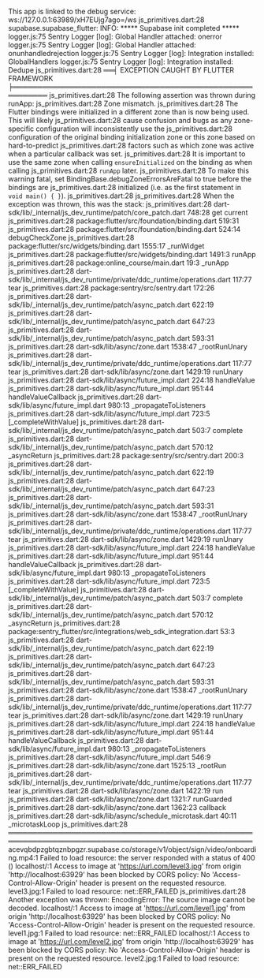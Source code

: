  This app is linked to the debug service: ws://127.0.0.1:63989/xH7EUjg7ago=/ws
js_primitives.dart:28 supabase.supabase_flutter: INFO: ***** Supabase init completed ***** 
logger.js:75 Sentry Logger [log]: Global Handler attached: onerror
logger.js:75 Sentry Logger [log]: Global Handler attached: onunhandledrejection
logger.js:75 Sentry Logger [log]: Integration installed: GlobalHandlers
logger.js:75 Sentry Logger [log]: Integration installed: Dedupe
js_primitives.dart:28 ══╡ EXCEPTION CAUGHT BY FLUTTER FRAMEWORK ╞═════════════════════════════════════════════════════════
js_primitives.dart:28 The following assertion was thrown during runApp:
js_primitives.dart:28 Zone mismatch.
js_primitives.dart:28 The Flutter bindings were initialized in a different zone than is now being used. This will likely
js_primitives.dart:28 cause confusion and bugs as any zone-specific configuration will inconsistently use the
js_primitives.dart:28 configuration of the original binding initialization zone or this zone based on hard-to-predict
js_primitives.dart:28 factors such as which zone was active when a particular callback was set.
js_primitives.dart:28 It is important to use the same zone when calling `ensureInitialized` on the binding as when calling
js_primitives.dart:28 `runApp` later.
js_primitives.dart:28 To make this warning fatal, set BindingBase.debugZoneErrorsAreFatal to true before the bindings are
js_primitives.dart:28 initialized (i.e. as the first statement in `void main() { }`).
js_primitives.dart:28 
js_primitives.dart:28 When the exception was thrown, this was the stack:
js_primitives.dart:28 dart-sdk/lib/_internal/js_dev_runtime/patch/core_patch.dart 748:28                get current
js_primitives.dart:28 package:flutter/src/foundation/binding.dart 519:31                                <fn>
js_primitives.dart:28 package:flutter/src/foundation/binding.dart 524:14                                debugCheckZone
js_primitives.dart:28 package:flutter/src/widgets/binding.dart 1555:17                                  _runWidget
js_primitives.dart:28 package:flutter/src/widgets/binding.dart 1491:3                                   runApp
js_primitives.dart:28 package:online_course/main.dart 19:3                                              _runApp
js_primitives.dart:28 dart-sdk/lib/_internal/js_dev_runtime/private/ddc_runtime/operations.dart 117:77  tear
js_primitives.dart:28 package:sentry/src/sentry.dart 172:26                                             <fn>
js_primitives.dart:28 dart-sdk/lib/_internal/js_dev_runtime/patch/async_patch.dart 622:19               <fn>
js_primitives.dart:28 dart-sdk/lib/_internal/js_dev_runtime/patch/async_patch.dart 647:23               <fn>
js_primitives.dart:28 dart-sdk/lib/_internal/js_dev_runtime/patch/async_patch.dart 593:31               <fn>
js_primitives.dart:28 dart-sdk/lib/async/zone.dart 1538:47                                              _rootRunUnary
js_primitives.dart:28 dart-sdk/lib/_internal/js_dev_runtime/private/ddc_runtime/operations.dart 117:77  tear
js_primitives.dart:28 dart-sdk/lib/async/zone.dart 1429:19                                              runUnary
js_primitives.dart:28 dart-sdk/lib/async/future_impl.dart 224:18                                        handleValue
js_primitives.dart:28 dart-sdk/lib/async/future_impl.dart 951:44                                        handleValueCallback
js_primitives.dart:28 dart-sdk/lib/async/future_impl.dart 980:13                                        _propagateToListeners
js_primitives.dart:28 dart-sdk/lib/async/future_impl.dart 723:5                                         [_completeWithValue]
js_primitives.dart:28 dart-sdk/lib/_internal/js_dev_runtime/patch/async_patch.dart 503:7                complete
js_primitives.dart:28 dart-sdk/lib/_internal/js_dev_runtime/patch/async_patch.dart 570:12               _asyncReturn
js_primitives.dart:28 package:sentry/src/sentry.dart 200:3                                              <fn>
js_primitives.dart:28 dart-sdk/lib/_internal/js_dev_runtime/patch/async_patch.dart 622:19               <fn>
js_primitives.dart:28 dart-sdk/lib/_internal/js_dev_runtime/patch/async_patch.dart 647:23               <fn>
js_primitives.dart:28 dart-sdk/lib/_internal/js_dev_runtime/patch/async_patch.dart 593:31               <fn>
js_primitives.dart:28 dart-sdk/lib/async/zone.dart 1538:47                                              _rootRunUnary
js_primitives.dart:28 dart-sdk/lib/_internal/js_dev_runtime/private/ddc_runtime/operations.dart 117:77  tear
js_primitives.dart:28 dart-sdk/lib/async/zone.dart 1429:19                                              runUnary
js_primitives.dart:28 dart-sdk/lib/async/future_impl.dart 224:18                                        handleValue
js_primitives.dart:28 dart-sdk/lib/async/future_impl.dart 951:44                                        handleValueCallback
js_primitives.dart:28 dart-sdk/lib/async/future_impl.dart 980:13                                        _propagateToListeners
js_primitives.dart:28 dart-sdk/lib/async/future_impl.dart 723:5                                         [_completeWithValue]
js_primitives.dart:28 dart-sdk/lib/_internal/js_dev_runtime/patch/async_patch.dart 503:7                complete
js_primitives.dart:28 dart-sdk/lib/_internal/js_dev_runtime/patch/async_patch.dart 570:12               _asyncReturn
js_primitives.dart:28 package:sentry_flutter/src/integrations/web_sdk_integration.dart 53:3             <fn>
js_primitives.dart:28 dart-sdk/lib/_internal/js_dev_runtime/patch/async_patch.dart 622:19               <fn>
js_primitives.dart:28 dart-sdk/lib/_internal/js_dev_runtime/patch/async_patch.dart 647:23               <fn>
js_primitives.dart:28 dart-sdk/lib/_internal/js_dev_runtime/patch/async_patch.dart 593:31               <fn>
js_primitives.dart:28 dart-sdk/lib/async/zone.dart 1538:47                                              _rootRunUnary
js_primitives.dart:28 dart-sdk/lib/_internal/js_dev_runtime/private/ddc_runtime/operations.dart 117:77  tear
js_primitives.dart:28 dart-sdk/lib/async/zone.dart 1429:19                                              runUnary
js_primitives.dart:28 dart-sdk/lib/async/future_impl.dart 224:18                                        handleValue
js_primitives.dart:28 dart-sdk/lib/async/future_impl.dart 951:44                                        handleValueCallback
js_primitives.dart:28 dart-sdk/lib/async/future_impl.dart 980:13                                        _propagateToListeners
js_primitives.dart:28 dart-sdk/lib/async/future_impl.dart 546:9                                         <fn>
js_primitives.dart:28 dart-sdk/lib/async/zone.dart 1525:13                                              _rootRun
js_primitives.dart:28 dart-sdk/lib/_internal/js_dev_runtime/private/ddc_runtime/operations.dart 117:77  tear
js_primitives.dart:28 dart-sdk/lib/async/zone.dart 1422:19                                              run
js_primitives.dart:28 dart-sdk/lib/async/zone.dart 1321:7                                               runGuarded
js_primitives.dart:28 dart-sdk/lib/async/zone.dart 1362:23                                              callback
js_primitives.dart:28 dart-sdk/lib/async/schedule_microtask.dart 40:11                                  _microtaskLoop
js_primitives.dart:28 ════════════════════════════════════════════════════════════════════════════════════════════════════
acevqbdpzgbtqznbpgzr.supabase.co/storage/v1/object/sign/video/onboarding.mp4:1  Failed to load resource: the server responded with a status of 400 ()
localhost/:1 Access to image at 'https://url.com/level3.jpg' from origin 'http://localhost:63929' has been blocked by CORS policy: No 'Access-Control-Allow-Origin' header is present on the requested resource.
level3.jpg:1  Failed to load resource: net::ERR_FAILED
js_primitives.dart:28 Another exception was thrown: EncodingError: The source image cannot be decoded.
localhost/:1 Access to image at 'https://url.com/level1.jpg' from origin 'http://localhost:63929' has been blocked by CORS policy: No 'Access-Control-Allow-Origin' header is present on the requested resource.
level1.jpg:1  Failed to load resource: net::ERR_FAILED
localhost/:1 Access to image at 'https://url.com/level2.jpg' from origin 'http://localhost:63929' has been blocked by CORS policy: No 'Access-Control-Allow-Origin' header is present on the requested resource.
level2.jpg:1  Failed to load resource: net::ERR_FAILED
